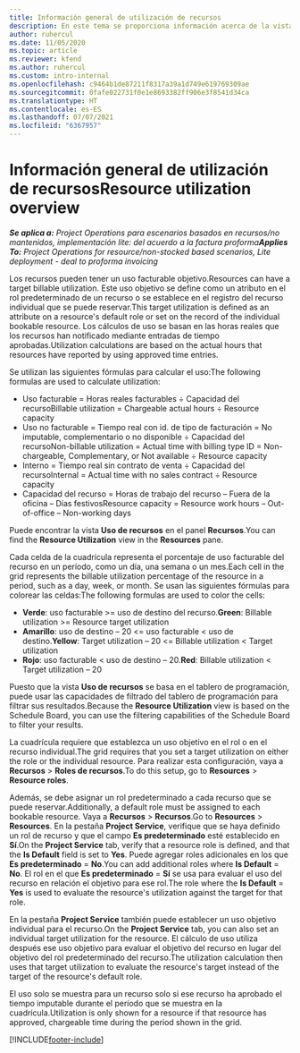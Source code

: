 ```yaml
---
title: Información general de utilización de recursos
description: En este tema se proporciona información acerca de la vista de uso de recursos en Project Operations.
author: ruhercul
ms.date: 11/05/2020
ms.topic: article
ms.reviewer: kfend
ms.author: ruhercul
ms.custom: intro-internal
ms.openlocfilehash: c9464b1de87211f8317a39a1d749e619769309ae
ms.sourcegitcommit: 0fafe022731f0e1e8693382ff906e3f8541d34ca
ms.translationtype: HT
ms.contentlocale: es-ES
ms.lasthandoff: 07/07/2021
ms.locfileid: "6367957"
---
```

# <a name="resource-utilization-overview"></a><span data-ttu-id="9fa73-103">Información general de utilización de recursos</span><span class="sxs-lookup"><span data-stu-id="9fa73-103">Resource utilization overview</span></span>

<span data-ttu-id="9fa73-104">_**Se aplica a:** Project Operations para escenarios basados en recursos/no mantenidos, implementación lite: del acuerdo a la factura proforma_</span><span class="sxs-lookup"><span data-stu-id="9fa73-104">_**Applies To:** Project Operations for resource/non-stocked based scenarios, Lite deployment - deal to proforma invoicing_</span></span>

<span data-ttu-id="9fa73-105">Los recursos pueden tener un uso facturable objetivo.</span><span class="sxs-lookup"><span data-stu-id="9fa73-105">Resources can have a target billable utilization.</span></span> <span data-ttu-id="9fa73-106">Este uso objetivo se define como un atributo en el rol predeterminado de un recurso o se establece en el registro del recurso individual que se puede reservar.</span><span class="sxs-lookup"><span data-stu-id="9fa73-106">This target utilization is defined as an attribute on a resource's default role or set on the record of the individual bookable resource.</span></span> <span data-ttu-id="9fa73-107">Los cálculos de uso se basan en las horas reales que los recursos han notificado mediante entradas de tiempo aprobadas.</span><span class="sxs-lookup"><span data-stu-id="9fa73-107">Utilization calculations are based on the actual hours that resources have reported by using approved time entries.</span></span>

<span data-ttu-id="9fa73-108">Se utilizan las siguientes fórmulas para calcular el uso:</span><span class="sxs-lookup"><span data-stu-id="9fa73-108">The following formulas are used to calculate utilization:</span></span>

  - <span data-ttu-id="9fa73-109">Uso facturable = Horas reales facturables ÷ Capacidad del recurso</span><span class="sxs-lookup"><span data-stu-id="9fa73-109">Billable utilization = Chargeable actual hours ÷ Resource capacity</span></span>
  - <span data-ttu-id="9fa73-110">Uso no facturable = Tiempo real con id. de tipo de facturación = No imputable, complementario o no disponible ÷ Capacidad del recurso</span><span class="sxs-lookup"><span data-stu-id="9fa73-110">Non-billable utilization = Actual time with billing type ID = Non-chargeable, Complementary, or Not available ÷ Resource capacity</span></span>
  - <span data-ttu-id="9fa73-111">Interno = Tiempo real sin contrato de venta ÷ Capacidad del recurso</span><span class="sxs-lookup"><span data-stu-id="9fa73-111">Internal = Actual time with no sales contract ÷ Resource capacity</span></span>
  - <span data-ttu-id="9fa73-112">Capacidad del recurso = Horas de trabajo del recurso – Fuera de la oficina – Días festivos</span><span class="sxs-lookup"><span data-stu-id="9fa73-112">Resource capacity = Resource work hours – Out-of-office – Non-working days</span></span>

<span data-ttu-id="9fa73-113">Puede encontrar la vista **Uso de recursos** en el panel **Recursos**.</span><span class="sxs-lookup"><span data-stu-id="9fa73-113">You can find the **Resource Utilization** view in the **Resources** pane.</span></span>

<span data-ttu-id="9fa73-114">Cada celda de la cuadrícula representa el porcentaje de uso facturable del recurso en un período, como un día, una semana o un mes.</span><span class="sxs-lookup"><span data-stu-id="9fa73-114">Each cell in the grid represents the billable utilization percentage of the resource in a period, such as a day, week, or month.</span></span> <span data-ttu-id="9fa73-115">Se usan las siguientes fórmulas para colorear las celdas:</span><span class="sxs-lookup"><span data-stu-id="9fa73-115">The following formulas are used to color the cells:</span></span>

  - <span data-ttu-id="9fa73-116">**Verde**: uso facturable >= uso de destino del recurso.</span><span class="sxs-lookup"><span data-stu-id="9fa73-116">**Green**: Billable utilization >= Resource target utilization</span></span>
  - <span data-ttu-id="9fa73-117">**Amarillo**: uso de destino – 20 <= uso facturable < uso de destino.</span><span class="sxs-lookup"><span data-stu-id="9fa73-117">**Yellow**: Target utilization – 20 <= Billable utilization < Target utilization</span></span>
  - <span data-ttu-id="9fa73-118">**Rojo**: uso facturable < uso de destino – 20.</span><span class="sxs-lookup"><span data-stu-id="9fa73-118">**Red**: Billable utilization < Target utilization – 20</span></span>

<span data-ttu-id="9fa73-119">Puesto que la vista **Uso de recursos** se basa en el tablero de programación, puede usar las capacidades de filtrado del tablero de programación para filtrar sus resultados.</span><span class="sxs-lookup"><span data-stu-id="9fa73-119">Because the **Resource Utilization** view is based on the Schedule Board, you can use the filtering capabilities of the Schedule Board to filter your results.</span></span>

<span data-ttu-id="9fa73-120">La cuadrícula requiere que establezca un uso objetivo en el rol o en el recurso individual.</span><span class="sxs-lookup"><span data-stu-id="9fa73-120">The grid requires that you set a target utilization on either the role or the individual resource.</span></span> <span data-ttu-id="9fa73-121">Para realizar esta configuración, vaya a **Recursos** > **Roles de recursos**.</span><span class="sxs-lookup"><span data-stu-id="9fa73-121">To do this setup, go to **Resources** > **Resource roles**.</span></span>

<span data-ttu-id="9fa73-122">Además, se debe asignar un rol predeterminado a cada recurso que se puede reservar.</span><span class="sxs-lookup"><span data-stu-id="9fa73-122">Additionally, a default role must be assigned to each bookable resource.</span></span> <span data-ttu-id="9fa73-123">Vaya a **Recursos** > **Recursos**.</span><span class="sxs-lookup"><span data-stu-id="9fa73-123">Go to **Resources** > **Resources**.</span></span> <span data-ttu-id="9fa73-124">En la pestaña **Project Service**, verifique que se haya definido un rol de recurso y que el campo **Es predeterminado** esté establecido en **Sí**.</span><span class="sxs-lookup"><span data-stu-id="9fa73-124">On the **Project Service** tab, verify that a resource role is defined, and that the **Is Default** field is set to **Yes**.</span></span> <span data-ttu-id="9fa73-125">Puede agregar roles adicionales en los que **Es predeterminado** = **No**.</span><span class="sxs-lookup"><span data-stu-id="9fa73-125">You can add additional roles where **Is Default** = **No**.</span></span> <span data-ttu-id="9fa73-126">El rol en el que **Es predeterminado** = **Sí** se usa para evaluar el uso del recurso en relación el objetivo para ese rol.</span><span class="sxs-lookup"><span data-stu-id="9fa73-126">The role where the **Is Default** = **Yes** is used to evaluate the resource's utilization against the target for that role.</span></span>

<span data-ttu-id="9fa73-127">En la pestaña **Project Service** también puede establecer un uso objetivo individual para el recurso.</span><span class="sxs-lookup"><span data-stu-id="9fa73-127">On the **Project Service** tab, you can also set an individual target utilization for the resource.</span></span> <span data-ttu-id="9fa73-128">El cálculo de uso utiliza después ese uso objetivo para evaluar el objetivo del recurso en lugar del objetivo del rol predeterminado del recurso.</span><span class="sxs-lookup"><span data-stu-id="9fa73-128">The utilization calculation then uses that target utilization to evaluate the resource's target instead of the target of the resource's default role.</span></span>

<span data-ttu-id="9fa73-129">El uso solo se muestra para un recurso solo si ese recurso ha aprobado el tiempo imputable durante el período que se muestra en la cuadrícula.</span><span class="sxs-lookup"><span data-stu-id="9fa73-129">Utilization is only shown for a resource if that resource has approved, chargeable time during the period shown in the grid.</span></span>


[!INCLUDE[footer-include](../includes/footer-banner.md)]